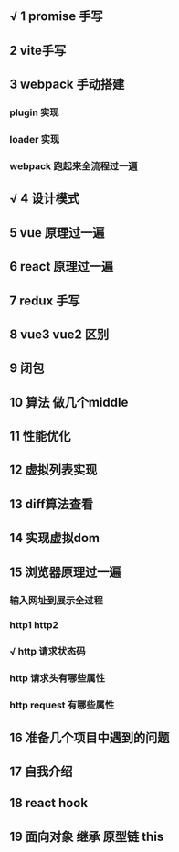 ## √ 1 promise 手写
## 2 vite手写
## 3 webpack 手动搭建
  ### plugin 实现
  ### loader 实现
  ### webpack 跑起来全流程过一遍
## √ 4 设计模式
## 5 vue 原理过一遍
## 6 react 原理过一遍
## 7 redux 手写
## 8 vue3  vue2 区别
## 9 闭包
## 10 算法 做几个middle
## 11 性能优化
## 12 虚拟列表实现
## 13 diff算法查看
## 14 实现虚拟dom
## 15 浏览器原理过一遍
  ### 输入网址到展示全过程
  ### http1  http2 
  ### √ http 请求状态码
  ### http 请求头有哪些属性
  ### http request 有哪些属性
## 16 准备几个项目中遇到的问题
## 17 自我介绍
## 18 react hook
## 19 面向对象 继承 原型链 this
